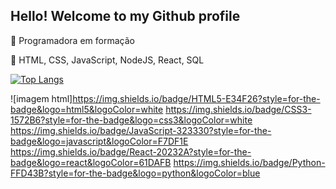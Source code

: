 ## Hello! Welcome to my Github profile

:telescope: Programadora em formação

:seedling: HTML, CSS, JavaScript, NodeJS, React, SQL


[![Top Langs](https://github-readme-stats.vercel.app/api/top-langs/?username=nayara9&layout=compact)](https://github.com/anuraghazra/github-readme-stats)


![imagem html]https://img.shields.io/badge/HTML5-E34F26?style=for-the-badge&logo=html5&logoColor=white
https://img.shields.io/badge/CSS3-1572B6?style=for-the-badge&logo=css3&logoColor=white
https://img.shields.io/badge/JavaScript-323330?style=for-the-badge&logo=javascript&logoColor=F7DF1E
https://img.shields.io/badge/React-20232A?style=for-the-badge&logo=react&logoColor=61DAFB
https://img.shields.io/badge/Python-FFD43B?style=for-the-badge&logo=python&logoColor=blue

